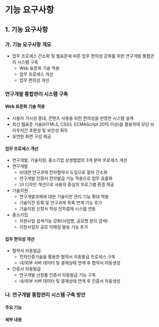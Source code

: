 # 기능 요구사항

## 1. 기능 요구사항

### 가. 기능 요구사항 개요
- 업무 프로세스 간소화 및 웹표준에 따른 업무 편의성 강화를 위한 연구개발 통합관리 시스템 구축
  - Web 표준화 기술 적용
  - 업무 프로세스 개선
  - 업무 편의성 개선
### 연구개발 통합관리 시스템 구축
#### Web 표준화 기술 적용
- 사용자 가시성 증대, 콘텐츠 사용을 위한 편의성을 반영한 시스템 설계
- 최신 웹표준 기술(HTML5, CSS3, ECMAScript 2015 이상)을 활용하여 모던 브라우저간 호환성 및 보안성 획득
- 유연한 화면 구성 제공
#### 업무 프로세스 개선
- 연구개발, 기술지원, 중소기업 상생협업의 3개 분야 프로세스 개선
- 연구개발
  - 비대면 연구과제 전자협약서 도입으로 절차 간소화
  - 연구개발 인증서 전자발급 기능 적용으로 업무 효율화
  - UI 디자인 개선으로 사용자 중심의 프로그램 환경 제공
- 기술지원
  - 연구개발과제에 대한 기술이전 관리 기능 확대 적용
  - 기술이전 등록 및 연구과제 목록 연계 기능  추가
  - 기술지원 신청서 작성 전자결재 시스템 연동
- 중소기업
  - 지원사업 검색기능 강화(사업명, 공모명 분리 검색)
  - 지원사업자 공모 이메일 발송 기능 추가
#### 업무 편의성 개선
- 협약서 자동발급
  - 전자인증기술을 활용한 협약서 자동발급 프로세스 구축
  - 내/외부 서버 데이터 및 결재상태 연계 후 협약서 자동생성
- 인증서 자동발급
  - 연구개발 선정품 인증서 자동발급 기능 구축
  - 내/외부 서버 데이터 및 결재상태 연계 후 인증서 자동생성

### 나. 연구개발 통합관리 시스템 구축 방안
#### 주요 기능
#### 세부 내용